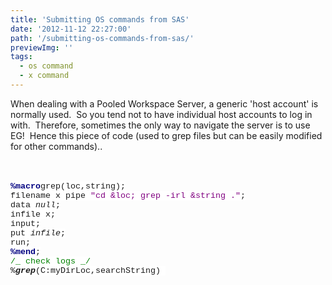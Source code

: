 ```yaml
---
title: 'Submitting OS commands from SAS'
date: '2012-11-12 22:27:00'
path: '/submitting-os-commands-from-sas/'
previewImg: ''
tags:
  - os command
  - x command
---
```


When dealing with a Pooled Workspace Server, a generic 'host account' is normally used. &nbsp;So you tend not to have individual host accounts to log in with. &nbsp;Therefore, sometimes the only way to navigate the server is to use EG! &nbsp;Hence this piece of code (used to grep files but can be easily modified for other commands)..<br /><div><br /></div><div><br /><div style="margin-bottom: 0.0001pt;"><b><span style="background: white; color: navy; font-family: &quot;Courier New&quot;; font-size: 10.0pt;">%macro</span></b><span style="background-color: white; background-position: initial initial; background-repeat: initial initial; font-family: 'Courier New'; font-size: 10pt;">grep(loc,string); </span></div><div style="margin-bottom: 0.0001pt;"><span style="background-color: white; background-position: initial initial; background-repeat: initial initial; font-family: 'Courier New'; font-size: 10pt;">filename x pipe </span><span style="background: white; color: purple; font-family: &quot;Courier New&quot;; font-size: 10.0pt;">"cd &amp;loc; grep -irl &amp;string ."</span><span style="background-color: white; background-position: initial initial; background-repeat: initial initial; font-family: 'Courier New'; font-size: 10pt;">; </span></div><div style="margin-bottom: 0.0001pt;"><span style="background-color: white; background-position: initial initial; background-repeat: initial initial; font-family: 'Courier New'; font-size: 10pt;">data _null_; </span></div><div style="margin-bottom: 0.0001pt;"><span style="background-color: white; background-position: initial initial; background-repeat: initial initial; font-family: 'Courier New'; font-size: 10pt;">infile x; </span></div><div style="margin-bottom: 0.0001pt;"><span style="background-color: white; background-position: initial initial; background-repeat: initial initial; font-family: 'Courier New'; font-size: 10pt;">input; </span></div><div style="margin-bottom: 0.0001pt;"><span style="background-color: white; background-position: initial initial; background-repeat: initial initial; font-family: 'Courier New'; font-size: 10pt;">put _infile_; </span></div><div style="margin-bottom: 0.0001pt;"><span style="background-color: white; background-position: initial initial; background-repeat: initial initial; font-family: 'Courier New'; font-size: 10pt;">run; </span></div><div style="margin-bottom: 0.0001pt;"><b><span style="background: white; color: navy; font-family: &quot;Courier New&quot;; font-size: 10.0pt;">%mend</span></b><span style="background-color: white; background-position: initial initial; background-repeat: initial initial; font-family: 'Courier New'; font-size: 10pt;">; </span></div><div style="margin-bottom: 0.0001pt;"><span style="background: white; color: green; font-family: &quot;Courier New&quot;; font-size: 10.0pt;">/_ check logs _/</span><span style="background-color: white; background-position: initial initial; background-repeat: initial initial; font-family: 'Courier New'; font-size: 10pt;"></span></div><div style="margin-bottom: 0.0001pt;"><span style="background-color: white; background-position: initial initial; background-repeat: initial initial; font-family: 'Courier New'; font-size: 10pt;">%<b><i>grep</i></b>(C:myDirLoc,searchString)&nbsp;</span></div></div>
